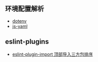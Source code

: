## 环境配置解析

* [dotenv](https://www.npmjs.com/package/dotenv)
* [js-yaml](https://www.npmjs.com/package/js-yaml)

## eslint-plugins

* [eslint-plugin-import 顶部导入三方包排序](https://juejin.cn/post/7101703726733361183)